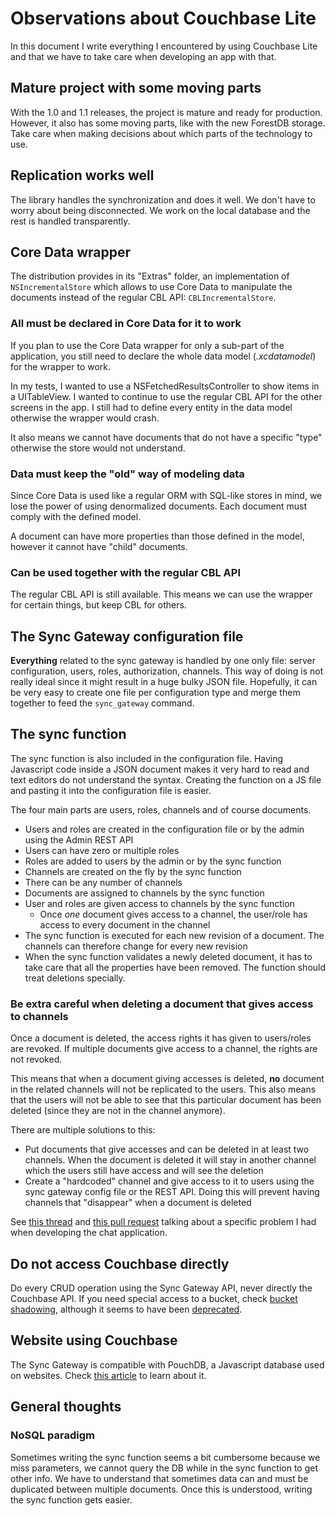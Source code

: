 # Observations about Couchbase Lite

In this document I write everything I encountered by using Couchbase Lite and that we have to take care when developing an app with that.

## Mature project with some moving parts

With the 1.0 and 1.1 releases, the project is mature and ready for production. However, it also has some moving parts, like with the new ForestDB storage. Take care when making decisions about which parts of the technology to use.

## Replication works well

The library handles the synchronization and does it well. We don't have to worry about being disconnected. We work on the local database and the rest is handled transparently.

## Core Data wrapper

The distribution provides in its "Extras" folder, an implementation of `NSIncrementalStore` which allows to use Core Data to manipulate the documents instead of the regular CBL API: `CBLIncrementalStore`.

### All must be declared in Core Data for it to work

If you plan to use the Core Data wrapper for only a sub-part of the application, you still need to declare the whole data model (*.xcdatamodel*) for the wrapper to work.

In my tests, I wanted to use a NSFetchedResultsController to show items in a UITableView. I wanted to continue to use the regular CBL API for the other screens in the app. I still had to define every entity in the data model otherwise the wrapper would crash.

It also means we cannot have documents that do not have a specific "type" otherwise the store would not understand.

### Data must keep the "old" way of modeling data

Since Core Data is used like a regular ORM with SQL-like stores in mind, we lose the power of using denormalized documents. Each document must comply with the defined model.

A document can have more properties than those defined in the model, however it cannot have "child" documents.

### Can be used together with the regular CBL API

The regular CBL API is still available. This means we can use the wrapper for certain things, but keep CBL for others.

## The Sync Gateway configuration file

**Everything** related to the sync gateway is handled by one only file: server configuration, users, roles, authorization, channels. This way of doing is not really ideal since it might result in a huge bulky JSON file. Hopefully, it can be very easy to create one file per configuration type and merge them together to feed the `sync_gateway` command.

## The sync function

The sync function is also included in the configuration file. Having Javascript code inside a JSON document makes it very hard to read and text editors do not understand the syntax. Creating the function on a JS file and pasting it into the configuration file is easier.

The four main parts are users, roles, channels and of course documents.

* Users and roles are created in the configuration file or by the admin using the Admin REST API
* Users can have zero or multiple roles
* Roles are added to users by the admin or by the sync function
* Channels are created on the fly by the sync function
* There can be any number of channels
* Documents are assigned to channels by the sync function
* User and roles are given access to channels by the sync function
  * Once *one* document gives access to a channel, the user/role has access to every document in the channel
* The sync function is executed for each new revision of a document. The channels can therefore change for every new revision
* When the sync function validates a newly deleted document, it has to take care that all the properties have been removed. The function should treat deletions specially.

### Be extra careful when deleting a document that gives access to channels

Once a document is deleted, the access rights it has given to users/roles are revoked. If multiple documents give access to a channel, the rights are not revoked.

This means that when a document giving accesses is deleted, **no** document in the related channels will not be replicated to the users. This also means that the users will not be able to see that this particular document has been deleted (since they are not in the channel anymore).

There are multiple solutions to this:

* Put documents that give accesses and can be deleted in at least two channels. When the document is deleted it will stay in another channel which the users still have access and will see the deletion
* Create a "hardcoded" channel and give access to it to users using the sync gateway config file or the REST API. Doing this will prevent having channels that "disappear" when a document is deleted

See [this thread](https://groups.google.com/d/msg/mobile-couchbase/scBfRI7eeIA/JWd_K4QLyDUJ) and [this pull request](https://github.com/jschmid/couchbase-chat/pull/11) talking about a specific problem I had when developing the chat application.

## Do not access Couchbase directly

Do every CRUD operation using the Sync Gateway API, never directly the Couchbase API. If you need special access to a bucket, check [bucket shadowing](https://github.com/couchbase/sync_gateway/wiki/Bucket-Shadowing), although it seems to have been [deprecated](https://gitter.im/couchbase/mobile?at=55a8d8c6ad99869443daa873).

## Website using Couchbase

The Sync Gateway is compatible with PouchDB, a Javascript database used on websites. Check [this article](http://blog.couchbase.com/first-steps-with-pouchdb--sync-gateway-todomvc-todolite) to learn about it.

## General thoughts

### NoSQL paradigm

Sometimes writing the sync function seems a bit cumbersome because we miss parameters, we cannot query the DB while in the sync function to get other info. We have to understand that sometimes data can and must be duplicated between multiple documents. Once this is understood, writing the sync function gets easier.

